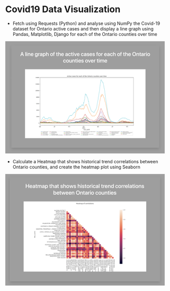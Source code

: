 # Covid19 Data Visualization

- Fetch using Requests (Python) and analyse using NumPy the Covid-19 dataset for Ontario active cases and then display a line graph using Pandas, Matplotlib, Django for each of the Ontario counties over time

![](https://github.com/YiWeiShen/Covid19DataVisualization/blob/318a3fea1dfdb989873a9cda13a6e4372c1def71/Screen%20Shot_Line%20Graph.png)

- Calculate a Heatmap that shows historical trend correlations between Ontario counties, and create the heatmap plot using Seaborn

![](https://github.com/YiWeiShen/Covid19DataVisualization/blob/318a3fea1dfdb989873a9cda13a6e4372c1def71/Screen%20Shot_Heatmap.png)
